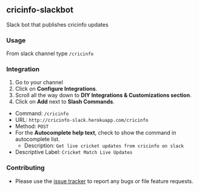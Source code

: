 ## cricinfo-slackbot

Slack bot that publishes cricinfo updates

### Usage

From slack channel type `/cricinfo`

### Integration

1. Go to your channel
2. Click on **Configure Integrations**.
3. Scroll all the way down to **DIY Integrations & Customizations section**.
4. Click on **Add** next to **Slash Commands**.
  - Command: `/cricinfo`
  - URL: `http://cricinfo-slack.herokuapp.com/cricinfo`
  - Method: `POST`
  - For the **Autocomplete help text**, check to show the command in autocomplete list.
    - Description: `Get live cricket updates from cricinfo on slack`
  - Descriptive Label: `Cricket Match Live Updates`

### Contributing

- Please use the [issue tracker](https://github.com/voidabhi/cricinfo-slackbot/issues) to report any bugs or file feature requests.
